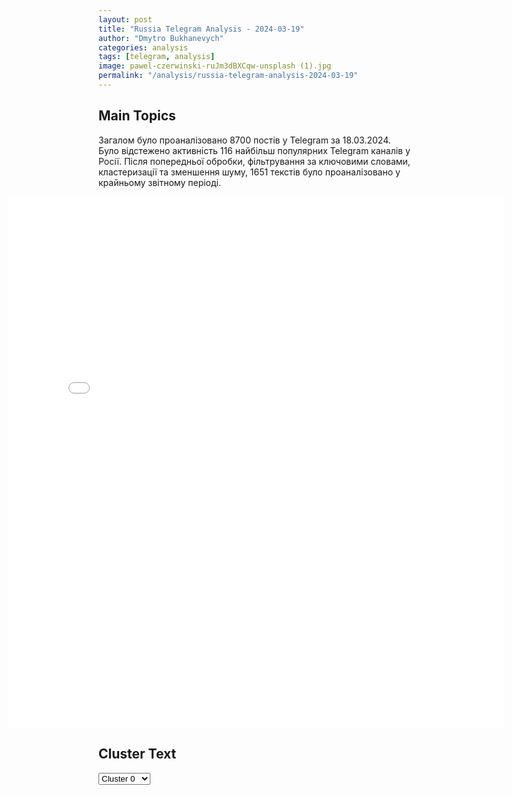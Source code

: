 ```yaml
---
layout: post
title: "Russia Telegram Analysis - 2024-03-19"
author: "Dmytro Bukhanevych"
categories: analysis
tags: [telegram, analysis]
image: pawel-czerwinski-ruJm3dBXCqw-unsplash (1).jpg
permalink: "/analysis/russia-telegram-analysis-2024-03-19"
---
```


<style>
    /* Adjusting iframe-container styles */
    .wide-iframe-container {
        width: calc(100% + 30vw);  /* Extending the width */
        margin-left: -15vw;       /* Negative margin to push to the left */
        overflow: hidden;         /* In case the iframe content spills over */
    }

    .wide-iframe-container iframe {
        width: 100%;  /* Making the iframe take the full width of its container */
        border: none; /* Removing any borders from the iframe */
    }

    /* Toggle mechanism */
    .hidden {
        display: none;
    }
    
    .show-content-target:checked + .show-content {
        display: block;
    }
</style>

<h2>Main Topics</h2>
<p>Загалом було проаналізовано 8700 постів у Telegram за 18.03.2024. Було відстежено активність 116 найбільш популярних Telegram каналів у Росії. Після попередньої обробки, фільтрування за ключовими словами, кластеризації та зменшення шуму, 1651 текстів було проаналізовано у крайньому звітному періоді.</p>
<!-- Embedding Main Plotly Visualization -->
<div class="wide-iframe-container">
    <iframe src="{{site.baseurl}}/visualizations/2024-03-19/fig_topics_time.html" height="850"></iframe>
</div>


<h2>Cluster Text</h2>

<!-- Dropdown to select a cluster -->
<select id="clusterSelector" onchange="displayClusterText()">
<option value="0">Cluster 0</option><option value="1">Cluster 1</option><option value="2">Cluster 2</option><option value="3">Cluster 3</option><option value="4">Cluster 4</option><option value="5">Cluster 5</option><option value="6">Cluster 6</option><option value="7">Cluster 7</option><option value="8">Cluster 8</option><option value="9">Cluster 9</option><option value="10">Cluster 10</option>
</select>

<!-- Display area for the selected cluster's text -->
<div id="clusterTextDisplay" class="hidden"></div>

<script type="text/javascript">
    var clusterDetails = {"0": "<b>Total Posts:</b> 484<br><b>Date:</b> 2024-03-18 12:30:21+00:00<br><b>Author:</b> warhistoryalconafter<br><b>Link:</b> https://t.me/s/warhistoryalconafter/152794<br><b>Subscribers:</b> 480933<br><b>Text:</b> \u0422\u0435\u043a\u0441\u0442: \ud83c\uddf7\ud83c\uddfa \u0411\u0440\u0438\u0444\u0438\u043d\u0433 \u041c\u0438\u043d\u043e\u0431\u043e\u0440\u043e\u043d\u044b \u0420\u043e\u0441\u0441\u0438\u0438:\u25aa\ufe0f\u041d\u0430 \u041a\u0443\u043f\u044f\u043d\u0441\u043a\u043e\u043c \u043d\u0430\u043f\u0440\u0430\u0432\u043b\u0435\u043d\u0438\u0438 \u043f\u043e\u0434\u0440\u0430\u0437\u0434\u0435\u043b\u0435\u043d\u0438\u044f \u00ab\u0417\u0430\u043f\u0430\u0434\u043d\u043e\u0439\u00bb \u0433\u0440\u0443\u043f\u043f\u0438\u0440\u043e\u0432\u043a\u0438 \u0432\u043e\u0439\u0441\u043a \u0432\u043e \u0432\u0437\u0430\u0438\u043c\u043e\u0434\u0435\u0439\u0441\u0442\u0432\u0438\u0438 \u0441 \u0430\u0432\u0438\u0430\u0446\u0438\u0435\u0439 \u0438 \u0430\u0440\u0442\u0438\u043b\u043b\u0435\u0440\u0438\u0435\u0439 \u043d\u0430\u043d\u0435\u0441\u043b\u0438 \u043e\u0433\u043d\u0435\u0432\u043e\u0435 \u043f\u043e\u0440\u0430\u0436\u0435\u043d\u0438\u0435 \u0444\u043e\u0440\u043c\u0438\u0440\u043e\u0432\u0430\u043d\u0438\u044f\u043c \u043f\u0440\u043e\u0442\u0438\u0432\u043d\u0438\u043a\u0430 \u0432 \u0440\u0430\u0439\u043e\u043d\u0435 \u043d\u0430\u0441\u0435\u043b\u0435\u043d\u043d\u043e\u0433\u043e \u043f\u0443\u043d\u043a\u0442\u0430 \u0421\u0438\u043d\u044c\u043a\u043e\u0432\u043a\u0430 \u0425\u0430\u0440\u044c\u043a\u043e\u0432\u0441\u043a\u043e\u0439 \u043e\u0431\u043b\u0430\u0441\u0442\u0438.\u25aa\ufe0f\u041d\u0430 \u0411\u0435\u043b\u0433\u043e\u0440\u043e\u0434\u0441\u043a\u043e\u043c \u043d\u0430\u043f\u0440\u0430\u0432\u043b\u0435\u043d\u0438\u0438 \u0440\u043e\u0441\u0441\u0438\u0439\u0441\u043a\u0438\u0435 \u043f\u043e\u0434\u0440\u0430\u0437\u0434\u0435\u043b\u0435\u043d\u0438\u044f \u043d\u0430\u043d\u0435\u0441\u043b\u0438 \u043e\u0433\u043d\u0435\u0432\u043e\u0433\u043e \u043f\u043e\u0440\u0430\u0436\u0435\u043d\u0438\u0435 \u0441\u043a\u043e\u043f\u043b\u0435\u043d\u0438\u044f\u043c \u0436\u0438\u0432\u043e\u0439 \u0441\u0438\u043b\u044b \u0438 \u0442\u0435\u0445\u043d\u0438\u043a\u0438 105-\u0439, 120-\u0439 \u0431\u0440\u0438\u0433\u0430\u0434 \u0442\u0435\u0440\u043e\u0431\u043e\u0440\u043e\u043d\u044b \u0438 \u0431\u043e\u0435\u0432\u0438\u043a\u0430\u043c \u0443\u043a\u0440\u0430\u0438\u043d\u0441\u043a\u043e\u0433\u043e \u0442\u0435\u0440\u0440\u043e\u0440\u0438\u0441\u0442\u0438\u0447\u0435\u0441\u043a\u043e\u0433\u043e \u0444\u043e\u0440\u043c\u0438\u0440\u043e\u0432\u0430\u043d\u0438\u044f \u00ab\u0420\u0414\u041a\u00bb \u0432 \u0440\u0430\u0439\u043e\u043d\u0430\u0445 \u043d\u0430\u0441\u0435\u043b\u0435\u043d\u043d\u044b\u0445 \u043f\u0443\u043d\u043a\u0442\u043e\u0432 \u041f\u043e\u043f\u043e\u0432\u043a\u0430, \u041b\u0443\u043a\u0430\u0448\u043e\u0432\u043a\u0430, \u0412\u0435\u043b\u0438\u043a\u0430\u044f \u041f\u0438\u0441\u0430\u0440\u0435\u0432\u043a\u0430 \u0421\u0443\u043c\u0441\u043a\u043e\u0439 \u043e\u0431\u043b\u0430\u0441\u0442\u0438 \u0438 \u0421\u0442\u0430\u0440\u0438\u0446\u0430 \u0425\u0430\u0440\u044c\u043a\u043e\u0432\u0441\u043a\u043e\u0439 \u043e\u0431\u043b\u0430\u0441\u0442\u0438. \u041a\u0440\u043e\u043c\u0435 \u0442\u043e\u0433\u043e, \u0432 \u0440\u0430\u0439\u043e\u043d\u0435 \u043d\u0430\u0441\u0435\u043b\u0435\u043d\u043d\u043e\u0433\u043e \u043f\u0443\u043d\u043a\u0442\u0430 \u041a\u043e\u0437\u0438\u043d\u043a\u0430 \u0411\u0435\u043b\u0433\u043e\u0440\u043e\u0434\u0441\u043a\u043e\u0439 \u043e\u0431\u043b\u0430\u0441\u0442\u0438 \u043f\u0440\u0435\u0441\u0435\u0447\u0435\u043d\u044b \u043f\u043e\u043f\u044b\u0442\u043a\u0438 \u043f\u0440\u043e\u043d\u0438\u043a\u043d\u043e\u0432\u0435\u043d\u0438\u044f \u0441\u043e \u0441\u0442\u043e\u0440\u043e\u043d\u044b \u0423\u043a\u0440\u0430\u0438\u043d\u044b \u0447\u0435\u0440\u0435\u0437 \u0433\u043e\u0441\u0443\u0434\u0430\u0440\u0441\u0442\u0432\u0435\u043d\u043d\u0443\u044e \u0433\u0440\u0430\u043d\u0438\u0446\u0443 \u0420\u043e\u0441\u0441\u0438\u0439\u0441\u043a\u043e\u0439 \u0424\u0435\u0434\u0435\u0440\u0430\u0446\u0438\u0438 \u0443\u043a\u0440\u0430\u0438\u043d\u0441\u043a\u0438\u0445 \u0434\u0438\u0432\u0435\u0440\u0441\u0438\u043e\u043d\u043d\u043e-\u0440\u0430\u0437\u0432\u0435\u0434\u044b\u0432\u0430\u0442\u0435\u043b\u044c\u043d\u044b\u0445 \u0433\u0440\u0443\u043f\u043f. \u25aa\ufe0f\u041d\u0430 \u0414\u043e\u043d\u0435\u0446\u043a\u043e\u043c \u043d\u0430\u043f\u0440\u0430\u0432\u043b\u0435\u043d\u0438\u0438 \u043f\u043e\u0434\u0440\u0430\u0437\u0434\u0435\u043b\u0435\u043d\u0438\u044f \u00ab\u042e\u0436\u043d\u043e\u0439\u00bb \u0433\u0440\u0443\u043f\u043f\u0438\u0440\u043e\u0432\u043a\u0438 \u0432\u043e\u0439\u0441\u043a \u0437\u0430\u043d\u044f\u043b\u0438 \u0431\u043e\u043b\u0435\u0435 \u0432\u044b\u0433\u043e\u0434\u043d\u044b\u0435 \u0440\u0443\u0431\u0435\u0436\u0438 \u0438 \u043d\u0430\u043d\u0435\u0441\u043b\u0438 \u043f\u043e\u0440\u0430\u0436\u0435\u043d\u0438\u0435 \u0444\u043e\u0440\u043c\u0438\u0440\u043e\u0432\u0430\u043d\u0438\u044f\u043c 80-\u0439, 93-\u0439 \u043c\u0435\u0445\u0430\u043d\u0438\u0437\u0438\u0440\u043e\u0432\u0430\u043d\u043d\u044b\u0445, 81-\u0439 \u0430\u044d\u0440\u043e\u043c\u043e\u0431\u0438\u043b\u044c\u043d\u043e\u0439, 79-\u0439 \u0434\u0435\u0441\u0430\u043d\u0442\u043d\u043e-\u0448\u0442\u0443\u0440\u043c\u043e\u0432\u043e\u0439 \u0431\u0440\u0438\u0433\u0430\u0434 \u0412\u0421\u0423 \u0438 241-\u0439 \u0431\u0440\u0438\u0433\u0430\u0434\u044b \u0442\u0435\u0440\u043e\u0431\u043e\u0440\u043e\u043d\u044b \u0432 \u0440\u0430\u0439\u043e\u043d\u0430\u0445 \u043d\u0430\u0441\u0435\u043b\u0435\u043d\u043d\u044b\u0445 \u043f\u0443\u043d\u043a\u0442\u043e\u0432 \u041c\u0430\u043a\u0441\u0438\u043c\u0438\u043b\u044c\u044f\u043d\u043e\u0432\u043a\u0430, \u041a\u043b\u0435\u0449\u0435\u0435\u0432\u043a\u0430 \u0438 \u041a\u0440\u0430\u0441\u043d\u043e\u0435 \u0414\u043e\u043d\u0435\u0446\u043a\u043e\u0439 \u041d\u0430\u0440\u043e\u0434\u043d\u043e\u0439 \u0420\u0435\u0441\u043f\u0443\u0431\u043b\u0438\u043a\u0438. \u0422\u0430\u043a\u0436\u0435 \u043e\u0442\u0440\u0430\u0436\u0435\u043d\u0430 \u0430\u0442\u0430\u043a\u0430 \u0448\u0442\u0443\u0440\u043c\u043e\u0432\u043e\u0439 \u0433\u0440\u0443\u043f\u043f\u044b 46-\u0439 \u0430\u044d\u0440\u043e\u043c\u043e\u0431\u0438\u043b\u044c\u043d\u043e\u0439 \u0431\u0440\u0438\u0433\u0430\u0434\u044b \u0412\u0421\u0423 \u0432 \u0440\u0430\u0439\u043e\u043d\u0435 \u043d\u0430\u0441\u0435\u043b\u0435\u043d\u043d\u043e\u0433\u043e \u043f\u0443\u043d\u043a\u0442\u0430 \u041a\u0440\u0430\u0441\u043d\u043e\u0433\u043e\u0440\u043e\u0432\u043a\u0430 \u0414\u043e\u043d\u0435\u0446\u043a\u043e\u0439 \u041d\u0430\u0440\u043e\u0434\u043d\u043e\u0439 \u0420\u0435\u0441\u043f\u0443\u0431\u043b\u0438\u043a\u0438.\u25aa\ufe0f\u041d\u0430 \u0410\u0432\u0434\u0435\u0435\u0432\u0441\u043a\u043e\u043c \u043d\u0430\u043f\u0440\u0430\u0432\u043b\u0435\u043d\u0438\u0438 \u043f\u043e\u0434\u0440\u0430\u0437\u0434\u0435\u043b\u0435\u043d\u0438\u044f \u0433\u0440\u0443\u043f\u043f\u0438\u0440\u043e\u0432\u043a\u0438 \u0432\u043e\u0439\u0441\u043a \u00ab\u0426\u0435\u043d\u0442\u0440\u00bb \u0443\u043b\u0443\u0447\u0448\u0438\u043b\u0438 \u043f\u043e\u043b\u043e\u0436\u0435\u043d\u0438\u0435 \u043f\u043e \u043f\u0435\u0440\u0435\u0434\u043d\u0435\u043c\u0443 \u043a\u0440\u0430\u044e \u0438 \u043d\u0430\u043d\u0435\u0441\u043b\u0438 \u043f\u043e\u0440\u0430\u0436\u0435\u043d\u0438\u0435 \u0441\u043a\u043e\u043f\u043b\u0435\u043d\u0438\u044f\u043c \u0436\u0438\u0432\u043e\u0439 \u0441\u0438\u043b\u044b \u0438 \u0442\u0435\u0445\u043d\u0438\u043a\u0438 59-\u0439 \u043c\u043e\u0442\u043e\u043f\u0435\u0445\u043e\u0442\u043d\u043e\u0439, 31-\u0439, 47-\u0439, 53-\u0439 \u043c\u0435\u0445\u0430\u043d\u0438\u0437\u0438\u0440\u043e\u0432\u0430\u043d\u043d\u044b\u0445 \u0431\u0440\u0438\u0433\u0430\u0434 \u0412\u0421\u0423 \u0432 \u0440\u0430\u0439\u043e\u043d\u0430\u0445 \u043d\u0430\u0441\u0435\u043b\u0435\u043d\u043d\u044b\u0445 \u043f\u0443\u043d\u043a\u0442\u043e\u0432 \u041d\u0435\u0442\u0430\u0439\u043b\u043e\u0432\u043e, \u0423\u043c\u0430\u043d\u0441\u043a\u043e\u0435, \u041e\u0447\u0435\u0440\u0435\u0442\u0438\u043d\u043e \u0438 \u041d\u043e\u0432\u043e\u0431\u0430\u0445\u043c\u0443\u0442\u043e\u0432\u043a\u0430 \u0414\u043e\u043d\u0435\u0446\u043a\u043e\u0439 \u041d\u0430\u0440\u043e\u0434\u043d\u043e\u0439 \u0420\u0435\u0441\u043f\u0443\u0431\u043b\u0438\u043a\u0438. \u041a\u0440\u043e\u043c\u0435 \u0442\u043e\u0433\u043e, \u043e\u0442\u0440\u0430\u0437\u0438\u043b\u0438 \u0441\u0435\u043c\u044c \u0430\u0442\u0430\u043a \u0438 \u043a\u043e\u043d\u0442\u0440\u0430\u0442\u0430\u043a \u0448\u0442\u0443\u0440\u043c\u043e\u0432\u044b\u0445 \u0433\u0440\u0443\u043f\u043f 24-\u0439, 47-\u0439 \u043c\u0435\u0445\u0430\u043d\u0438\u0437\u0438\u0440\u043e\u0432\u0430\u043d\u043d\u044b\u0445, 78-\u0439 \u0434\u0435\u0441\u0430\u043d\u0442\u043d\u043e-\u0448\u0442\u0443\u0440\u043c\u043e\u0432\u043e\u0439 \u0431\u0440\u0438\u0433\u0430\u0434 \u0412\u0421\u0423 \u0432 \u0440\u0430\u0439\u043e\u043d\u0430\u0445 \u043d\u0430\u0441\u0435\u043b\u0435\u043d\u043d\u044b\u0445 \u043f\u0443\u043d\u043a\u0442\u043e\u0432 \u041a\u0438\u0440\u043e\u0432\u043e, \u041e\u0440\u043b\u043e\u0432\u043a\u0430, \u0411\u0435\u0440\u0434\u044b\u0447\u0438, \u0421\u0435\u043c\u0435\u043d\u043e\u0432\u043a\u0430 \u0438 \u0422\u043e\u043d\u0435\u043d\u044c\u043a\u043e\u0435 \u0414\u043e\u043d\u0435\u0446\u043a\u043e\u0439 \u041d\u0430\u0440\u043e\u0434\u043d\u043e\u0439 \u0420\u0435\u0441\u043f\u0443\u0431\u043b\u0438\u043a\u0438.\u25aa\ufe0f\u041d\u0430 \u042e\u0436\u043d\u043e-\u0414\u043e\u043d\u0435\u0446\u043a\u043e\u043c \u043d\u0430\u043f\u0440\u0430\u0432\u043b\u0435\u043d\u0438\u0438 \u043f\u043e\u0434\u0440\u0430\u0437\u0434\u0435\u043b\u0435\u043d\u0438\u044f \u0433\u0440\u0443\u043f\u043f\u0438\u0440\u043e\u0432\u043a\u0438 \u0432\u043e\u0439\u0441\u043a \u00ab\u0412\u043e\u0441\u0442\u043e\u043a\u00bb \u0437\u0430\u043d\u044f\u043b\u0438 \u0431\u043e\u043b\u0435\u0435 \u0432\u044b\u0433\u043e\u0434\u043d\u044b\u0435 \u0440\u0443\u0431\u0435\u0436\u0438, \u043d\u0430\u043d\u0435\u0441\u043b\u0438 \u043f\u043e\u0440\u0430\u0436\u0435\u043d\u0438\u0435 \u0444\u043e\u0440\u043c\u0438\u0440\u043e\u0432\u0430\u043d\u0438\u044f\u043c 128-\u0439 \u0431\u0440\u0438\u0433\u0430\u0434\u044b \u0442\u0435\u0440\u043e\u0431\u043e\u0440\u043e\u043d\u044b \u0432 \u0440\u0430\u0439\u043e\u043d\u0435 \u043d\u0430\u0441\u0435\u043b\u0435\u043d\u043d\u043e\u0433\u043e \u043f\u0443\u043d\u043a\u0442\u0430 \u0428\u0430\u0445\u0442\u0435\u0440\u0441\u043a\u043e\u0435 \u0438 \u043e\u0442\u0440\u0430\u0437\u0438\u043b\u0438 \u0430\u0442\u0430\u043a\u0443 \u0448\u0442\u0443\u0440\u043c\u043e\u0432\u043e\u0439 \u0433\u0440\u0443\u043f\u043f\u044b 58-\u0439 \u043c\u043e\u0442\u043e\u043f\u0435\u0445\u043e\u0442\u043d\u043e\u0439 \u0431\u0440\u0438\u0433\u0430\u0434\u044b \u0412\u0421\u0423 \u0432 \u0440\u0430\u0439\u043e\u043d\u0435 \u043d\u0430\u0441\u0435\u043b\u0435\u043d\u043d\u043e\u0433\u043e \u043f\u0443\u043d\u043a\u0442\u0430 \u0423\u0440\u043e\u0436\u0430\u0439\u043d\u043e\u0435 \u0414\u043e\u043d\u0435\u0446\u043a\u043e\u0439 \u041d\u0430\u0440\u043e\u0434\u043d\u043e\u0439 \u0420\u0435\u0441\u043f\u0443\u0431\u043b\u0438\u043a\u0438.\u25aa\ufe0f\u041d\u0430 \u0425\u0435\u0440\u0441\u043e\u043d\u0441\u043a\u043e\u043c \u043d\u0430\u043f\u0440\u0430\u0432\u043b\u0435\u043d\u0438\u0438 \u0432 \u0440\u0435\u0437\u0443\u043b\u044c\u0442\u0430\u0442\u0435 \u0434\u0435\u0439\u0441\u0442\u0432\u0438\u0439 \u043f\u043e\u0434\u0440\u0430\u0437\u0434\u0435\u043b\u0435\u043d\u0438\u0439 \u0433\u0440\u0443\u043f\u043f\u0438\u0440\u043e\u0432\u043a\u0438 \u0432\u043e\u0439\u0441\u043a \u00ab\u0414\u043d\u0435\u043f\u0440\u00bb \u043d\u0430\u043d\u0435\u0441\u0435\u043d\u043e \u043e\u0433\u043d\u0435\u0432\u043e\u0435 \u043f\u043e\u0440\u0430\u0436\u0435\u043d\u0438\u0435 \u0441\u043a\u043e\u043f\u043b\u0435\u043d\u0438\u044f\u043c \u0436\u0438\u0432\u043e\u0439 \u0441\u0438\u043b\u044b \u0438 \u0442\u0435\u0445\u043d\u0438\u043a\u0438 128-\u0439 \u0433\u043e\u0440\u043d\u043e-\u0448\u0442\u0443\u0440\u043c\u043e\u0432\u043e\u0439, 28-\u0439 \u043c\u0435\u0445\u0430\u043d\u0438\u0437\u0438\u0440\u043e\u0432\u0430\u043d\u043d\u043e\u0439 \u0431\u0440\u0438\u0433\u0430\u0434 \u0412\u0421\u0423 \u0432 \u0440\u0430\u0439\u043e\u043d\u0430\u0445 \u043d\u0430\u0441\u0435\u043b\u0435\u043d\u043d\u044b\u0445 \u043f\u0443\u043d\u043a\u0442\u043e\u0432 \u0421\u0442\u0435\u043f\u043d\u043e\u0433\u043e\u0440\u0441\u043a \u0438 \u0429\u0435\u0440\u0431\u0430\u043a\u0438 \u0417\u0430\u043f\u043e\u0440\u043e\u0436\u0441\u043a\u043e\u0439 \u043e\u0431\u043b\u0430\u0441\u0442\u0438.\u25aa\ufe0f\u041e\u043f\u0435\u0440\u0430\u0442\u0438\u0432\u043d\u043e-\u0442\u0430\u043a\u0442\u0438\u0447\u0435\u0441\u043a\u043e\u0439 \u0430\u0432\u0438\u0430\u0446\u0438\u0435\u0439, \u0440\u0430\u043a\u0435\u0442\u043d\u044b\u043c\u0438 \u0432\u043e\u0439\u0441\u043a\u0430\u043c\u0438 \u0438 \u0430\u0440\u0442\u0438\u043b\u043b\u0435\u0440\u0438\u0435\u0439 \u0433\u0440\u0443\u043f\u043f\u0438\u0440\u043e\u0432\u043e\u043a \u0432\u043e\u0439\u0441\u043a \u0412\u043e\u043e\u0440\u0443\u0436\u0435\u043d\u043d\u044b\u0445 \u0421\u0438\u043b \u0420\u043e\u0441\u0441\u0438\u0439\u0441\u043a\u043e\u0439 \u0424\u0435\u0434\u0435\u0440\u0430\u0446\u0438\u0438 \u043d\u0430\u043d\u0435\u0441\u0435\u043d \u0443\u0434\u0430\u0440 \u043f\u043e \u043c\u0435\u0441\u0442\u0443 \u043f\u0440\u043e\u0432\u0435\u0434\u0435\u043d\u0438\u044f \u0441\u043e\u0432\u0435\u0449\u0430\u043d\u0438\u044f \u043f\u0440\u0435\u0434\u0441\u0442\u0430\u0432\u0438\u0442\u0435\u043b\u0435\u0439 \u043a\u043e\u043c\u0430\u043d\u0434\u043d\u043e\u0433\u043e \u0441\u043e\u0441\u0442\u0430\u0432\u0430 \u0421\u0411\u0423 \u0438 \u0412\u0421\u0423, \u0430 \u0442\u0430\u043a\u0436\u0435 \u043f\u043e\u0440\u0430\u0436\u0435\u043d\u0430 \u0436\u0438\u0432\u0430\u044f \u0441\u0438\u043b\u0430 \u0438 \u0432\u043e\u0435\u043d\u043d\u0430\u044f \u0442\u0435\u0445\u043d\u0438\u043a\u0430 \u043f\u0440\u043e\u0442\u0438\u0432\u043d\u0438\u043a\u0430 \u0432 137-\u043c\u0438 \u0440\u0430\u0439\u043e\u043d\u0430\u0445.\u041f\u043e\u0434\u043f\u0438\u0441\u0430\u0442\u044c\u0441\u044f \u043d\u0430 \u043a\u0430\u043d\u0430\u043b", "1": "<b>Total Posts:</b> 124<br><b>Date:</b> 2024-03-18 16:27:01+00:00<br><b>Author:</b> breakingmash<br><b>Link:</b> https://t.me/s/breakingmash/52518<br><b>Subscribers:</b> 2272137<br><b>Text:</b> \u0422\u0435\u043a\u0441\u0442: \"\u0414\u0430 \u0437\u0434\u0440\u0430\u0432\u0441\u0442\u0432\u0443\u0435\u0442 \u0420\u043e\u0441\u0441\u0438\u044f!\"\u0412\u043b\u0430\u0434\u0438\u043c\u0438\u0440 \u041f\u0443\u0442\u0438\u043d \u0432\u044b\u0448\u0435\u043b \u043d\u0430 \u0441\u0446\u0435\u043d\u0443 \u043c\u0438\u0442\u0438\u043d\u0433-\u043a\u043e\u043d\u0446\u0435\u0440\u0442\u0430 \"\u0420\u043e\u0441\u0441\u0438\u044f. \u041a\u0440\u044b\u043c. \u0421\u0435\u0432\u0430\u0441\u0442\u043e\u043f\u043e\u043b\u044c\" \u043d\u0430 \u041a\u0440\u0430\u0441\u043d\u043e\u0439 \u043f\u043b\u043e\u0449\u0430\u0434\u0438, \u043f\u043e\u0441\u0432\u044f\u0449\u0451\u043d\u043d\u043e\u0433\u043e 10-\u043b\u0435\u0442\u0438\u044e \u0432\u043e\u0441\u0441\u043e\u0435\u0434\u0438\u043d\u0435\u043d\u0438\u044f \u041a\u0440\u044b\u043c\u0430 \u0438 \u0421\u0435\u0432\u0430\u0441\u0442\u043e\u043f\u043e\u043b\u044f \u0441 \u0420\u043e\u0441\u0441\u0438\u0435\u0439. \u041e \u0447\u0451\u043c \u0433\u043e\u0432\u043e\u0440\u0438\u043b \u043d\u043e\u0432\u044b\u0439 \u043f\u0440\u0435\u0437\u0438\u0434\u0435\u043d\u0442:\u2014 \u041a\u0440\u044b\u043c \u2014 \u044d\u0442\u043e \u043d\u0435 \u0442\u043e\u043b\u044c\u043a\u043e \u0441\u0442\u0440\u0430\u0442\u0435\u0433\u0438\u0447\u0435\u0441\u043a\u0438 \u0432\u0430\u0436\u043d\u0430\u044f \u0442\u0435\u0440\u0440\u0438\u0442\u043e\u0440\u0438\u044f \u0438 \u0433\u043e\u0440\u0434\u043e\u0441\u0442\u044c \u0420\u043e\u0441\u0441\u0438\u0438. \u042d\u0442\u043e \u043f\u0440\u0435\u0436\u0434\u0435 \u0432\u0441\u0435\u0433\u043e \u043b\u044e\u0434\u0438, \u043a\u043e\u0442\u043e\u0440\u044b\u0435 \u043d\u0438\u043a\u043e\u0433\u0434\u0430 \u043d\u0435 \u0440\u0430\u0437\u0434\u0435\u043b\u044f\u043b\u0438 \u0441\u0435\u0431\u044f \u0441 \u0420\u043e\u0441\u0441\u0438\u0435\u0439.\u2014 \u0412\u043e\u0441\u0441\u0442\u0430\u043d\u043e\u0432\u043b\u0435\u043d\u0430 \u0436\u0435\u043b\u0435\u0437\u043d\u0430\u044f \u0434\u043e\u0440\u043e\u0433\u0430 \u043e\u0442 \u0420\u043e\u0441\u0442\u043e\u0432\u0430-\u043d\u0430-\u0414\u043e\u043d\u0443 \u0434\u043e \u0414\u043e\u043d\u0435\u0446\u043a\u0430, \u041c\u0430\u0440\u0438\u0443\u043f\u043e\u043b\u044f \u0438 \u0411\u0435\u0440\u0434\u044f\u043d\u0441\u043a\u0430.\u2014 \u0421\u043a\u043e\u0440\u043e \u0436/\u0434 \u0441\u043e\u0441\u0442\u0430\u0432\u044b \u043f\u043e\u0439\u0434\u0443\u0442 \u043f\u0440\u044f\u043c\u043e \u0432 \u0421\u0435\u0432\u0430\u0441\u0442\u043e\u043f\u043e\u043b\u044c \u0447\u0435\u0440\u0435\u0437 \u0414\u043e\u043d\u0431\u0430\u0441\u0441 \u0438 \u041d\u043e\u0432\u043e\u0440\u043e\u0441\u0441\u0438\u044e.\u2014 \u041f\u0443\u0442\u044c \u043d\u043e\u0432\u044b\u0445 \u0440\u0435\u0433\u0438\u043e\u043d\u043e\u0432 \u043d\u0430 \u0420\u043e\u0434\u0438\u043d\u0443 \u043e\u043a\u0430\u0437\u0430\u043b\u0441\u044f \u0431\u043e\u043b\u0435\u0435 \u0442\u044f\u0436\u0451\u043b\u044b\u043c \u0438 \u0442\u0440\u0430\u0433\u0438\u0447\u043d\u044b\u043c, \u043d\u043e \u043c\u044b \u0441\u0434\u0435\u043b\u0430\u043b\u0438 \u044d\u0442\u043e.\u041f\u043e\u0441\u043b\u0435 \u044d\u0442\u043e\u0433\u043e \u041f\u0443\u0442\u0438\u043d \u043f\u0435\u0440\u0435\u0434\u0430\u043b \u0441\u043b\u043e\u0432\u043e \u0434\u0440\u0443\u0433\u0438\u043c \u043a\u0430\u043d\u0434\u0438\u0434\u0430\u0442\u0430\u043c \u043d\u0430 \u043f\u043e\u0441\u0442 \u0433\u043b\u0430\u0432\u044b \u0433\u043e\u0441\u0443\u0434\u0430\u0440\u0441\u0442\u0432\u0430. \u041e\u043d\u0438 \u043f\u0440\u0438\u0441\u043e\u0435\u0434\u0438\u043d\u0438\u043b\u0438\u0441\u044c \u043a \u043f\u043e\u0437\u0434\u0440\u0430\u0432\u043b\u0435\u043d\u0438\u044f\u043c \u0432\u0441\u0435\u0445 \u0433\u0440\u0430\u0436\u0434\u0430\u043d \u0441 10-\u043b\u0435\u0442\u0438\u0435\u043c \u0432\u043e\u0437\u0432\u0440\u0430\u0449\u0435\u043d\u0438\u044f \u041a\u0440\u044b\u043c\u0430.\u2757\ufe0f \u041f\u043e\u0434\u043f\u0438\u0441\u044b\u0432\u0430\u0439\u0441\u044f \u043d\u0430 Mash", "2": "<b>Total Posts:</b> 116<br><b>Date:</b> 2024-03-18 04:30:07+00:00<br><b>Author:</b> prigozhin_2023_tg<br><b>Link:</b> https://t.me/s/prigozhin_2023_tg/9034<br><b>Subscribers:</b> 263380<br><b>Text:</b> \u0422\u0435\u043a\u0441\u0442: \u0417\u0435\u043b\u0435\u043d\u0441\u043a\u0438\u0439: \u042d\u0442\u0438\u043c\u0438 \u0434\u043d\u044f\u043c\u0438 \u041f\u0443\u0442\u0438\u043d \u0438\u043c\u0438\u0442\u0438\u0440\u0443\u0435\u0442 \u0432\u044b\u0431\u043e\u0440\u044b. \u0414\u0435\u044f\u0442\u0435\u043b\u044c \u0434\u043e\u043b\u0436\u0435\u043d \u0437\u0430\u043a\u043e\u043d\u0447\u0438\u0442\u044c \u043d\u0430 \u0441\u043a\u0430\u043c\u044c\u0435 \u043f\u043e\u0434\u0441\u0443\u0434\u0438\u043c\u044b\u0445 \u0432 \u0413\u0430\u0430\u0433\u0435.\ud83e\udd21 \u2013 \u0422\u044b \u0445\u043e\u0445\u043e\u043b \u043d\u0435 \u0440\u0430\u0437\u0438\u0432\u0430\u0439 \u0440\u043e\u0442\u043e\u043a, \u0442\u044b \u0437\u0430\u043a\u043e\u043d\u0447\u0438\u0448\u044c \u0432 \u0437\u0435\u043c\u043b\u0435\u041f\u0440\u0438\u0433\u043e\u0436\u0438\u043d 2023 \u2705 \u2013\u041f\u043e\u0434\u043f\u0438\u0441\u0430\u0442\u044c\u0441\u044f", "3": "<b>Total Posts:</b> 419<br><b>Date:</b> 2024-03-18 04:11:11+00:00<br><b>Author:</b> rt_russian<br><b>Link:</b> https://t.me/s/rt_russian/193096<br><b>Subscribers:</b> 869218<br><b>Text:</b> \u0422\u0435\u043a\u0441\u0442: \u2757\ufe0f\u0413\u043e\u043b\u043e\u0441\u043e\u0432\u0430\u043d\u0438\u0435 \u043d\u0430 \u0432\u044b\u0431\u043e\u0440\u0430\u0445 \u043f\u0440\u0435\u0437\u0438\u0434\u0435\u043d\u0442\u0430 \u0420\u0424. \u0413\u043b\u0430\u0432\u043d\u043e\u0435 \u043a \u044d\u0442\u043e\u0439 \u043c\u0438\u043d\u0443\u0442\u0435:\u2014 \u041f\u0443\u0442\u0438\u043d \u043d\u0430\u0431\u0438\u0440\u0430\u0435\u0442 87,32% \u0433\u043e\u043b\u043e\u0441\u043e\u0432 \u043f\u043e\u0441\u043b\u0435 \u043e\u0431\u0440\u0430\u0431\u043e\u0442\u043a\u0438 99,44% \u043f\u0440\u043e\u0442\u043e\u043a\u043e\u043b\u043e\u0432;\u2014 \u0432 \u0411\u0435\u043b\u0433\u043e\u0440\u043e\u0434\u0441\u043a\u043e\u0439 \u043e\u0431\u043b\u0430\u0441\u0442\u0438 \u043f\u043e\u0441\u043b\u0435 \u043e\u0431\u0440\u0430\u0431\u043e\u0442\u043a\u0438 \u0432\u0441\u0435\u0445 \u0431\u044e\u043b\u043b\u0435\u0442\u0435\u043d\u0435\u0439 \u041f\u0443\u0442\u0438\u043d \u043d\u0430\u0431\u0440\u0430\u043b 90,66% \u0433\u043e\u043b\u043e\u0441\u043e\u0432, \u0432 \u041a\u0427\u0420 \u2014 90,07%, \u0432 \u041e\u0440\u0435\u043d\u0431\u0443\u0440\u0433\u0441\u043a\u043e\u0439 \u043e\u0431\u043b\u0430\u0441\u0442\u0438 \u2014 87,05%, \u0432 \u0411\u0443\u0440\u044f\u0442\u0438\u0438 \u2014 87,96%;\u2014 \u0442\u0430\u043a\u0436\u0435 100% \u043f\u0440\u043e\u0442\u043e\u043a\u043e\u043b\u043e\u0432 \u043f\u043e\u0434\u0441\u0447\u0438\u0442\u0430\u043d\u043e \u0432 \u042e\u0433\u0440\u0435, \u0433\u0434\u0435 \u0443 \u041f\u0443\u0442\u0438\u043d\u0430 86,71% \u0433\u043e\u043b\u043e\u0441\u043e\u0432, \u0432 \u0422\u0432\u0435\u0440\u0441\u043a\u043e\u0439 \u043e\u0431\u043b\u0430\u0441\u0442\u0438 \u2014 84,38%, \u0432 \u041c\u0430\u0440\u0438\u0439 \u042d\u043b \u2014 84,24%, \u0421\u0435\u0432\u0430\u0441\u0442\u043e\u043f\u043e\u043b\u0435 \u2014 92,60% \u0438 \u0421\u0430\u0440\u0430\u0442\u043e\u0432\u0441\u043a\u043e\u0439 \u043e\u0431\u043b\u0430\u0441\u0442\u0438 \u2014 91,66%;\u2014 \u0432 \u0420\u044f\u0437\u0430\u043d\u0441\u043a\u043e\u0439 \u043e\u0431\u043b\u0430\u0441\u0442\u0438 \u043f\u043e \u0438\u0442\u043e\u0433\u0430\u043c \u043e\u0431\u0440\u0430\u0431\u043e\u0442\u043a\u0438 100% \u0431\u044e\u043b\u043b\u0435\u0442\u0435\u043d\u0435\u0439 \u0443 \u041f\u0443\u0442\u0438\u043d\u0430 87,93% \u0433\u043e\u043b\u043e\u0441\u043e\u0432, \u0432 \u041a\u043e\u0441\u0442\u0440\u043e\u043c\u0441\u043a\u043e\u0439 \u043e\u0431\u043b\u0430\u0441\u0442\u0438 \u2014 80,52%;\u2014 \u043f\u0440\u0435\u0437\u0438\u0434\u0435\u043d\u0442 \u0422\u0430\u0434\u0436\u0438\u043a\u0438\u0441\u0442\u0430\u043d\u0430 \u042d\u043c\u043e\u043c\u0430\u043b\u0438 \u0420\u0430\u0445\u043c\u043e\u043d \u043f\u043e\u0437\u0434\u0440\u0430\u0432\u0438\u043b \u041f\u0443\u0442\u0438\u043d\u0430 \u0441 \u043f\u043e\u0431\u0435\u0434\u043e\u0439, \u043e\u0442\u043c\u0435\u0442\u0438\u0432, \u0447\u0442\u043e \u0440\u0435\u0437\u0443\u043b\u044c\u0442\u0430\u0442\u044b \u0433\u043e\u043b\u043e\u0441\u043e\u0432\u0430\u043d\u0438\u044f \u043f\u043e\u0434\u0442\u0432\u0435\u0440\u0436\u0434\u0430\u044e\u0442 \u0435\u0433\u043e \u0432\u044b\u0441\u043e\u043a\u0438\u0439 \u043f\u043e\u043b\u0438\u0442\u0438\u0447\u0435\u0441\u043a\u0438\u0439 \u0430\u0432\u0442\u043e\u0440\u0438\u0442\u0435\u0442 \u0438 \u0448\u0438\u0440\u043e\u043a\u0443\u044e \u043f\u043e\u0434\u0434\u0435\u0440\u0436\u043a\u0443 \u043a\u0443\u0440\u0441\u0430 \u0440\u043e\u0441\u0441\u0438\u044f\u043d\u0430\u043c\u0438;\u2014 \u043f\u043e\u0441\u043e\u043b \u0432 \u0412\u0430\u0448\u0438\u043d\u0433\u0442\u043e\u043d\u0435 \u0410\u043d\u0430\u0442\u043e\u043b\u0438\u0439 \u0410\u043d\u0442\u043e\u043d\u043e\u0432 \u043f\u043e\u0436\u0430\u043b\u0443\u0435\u0442\u0441\u044f \u0432\u043b\u0430\u0441\u0442\u044f\u043c \u0421\u0428\u0410 \u043d\u0430 \u043d\u0435\u0434\u043e\u0441\u0442\u0430\u0442\u043e\u0447\u043d\u043e\u0435 \u043e\u0431\u0435\u0441\u043f\u0435\u0447\u0435\u043d\u0438\u0435 \u0431\u0435\u0437\u043e\u043f\u0430\u0441\u043d\u043e\u0441\u0442\u0438 \u0434\u0438\u043f\u043c\u0438\u0441\u0441\u0438\u0438 \u0432\u043e \u0432\u0440\u0435\u043c\u044f \u0432\u044b\u0431\u043e\u0440\u043e\u0432 \u043f\u0440\u0435\u0437\u0438\u0434\u0435\u043d\u0442\u0430 \u0420\u043e\u0441\u0441\u0438\u0438.\ud83d\udfe9 RT \u043d\u0430 \u0440\u0443\u0441\u0441\u043a\u043e\u043c. \u041f\u043e\u0434\u043f\u0438\u0448\u0438\u0441\u044c", "4": "<b>Total Posts:</b> 22<br><b>Date:</b> 2024-03-18 05:12:01+00:00<br><b>Author:</b> ru2ch<br><b>Link:</b> https://t.me/s/ru2ch/106571<br><b>Subscribers:</b> 477192<br><b>Text:</b> \u0422\u0435\u043a\u0441\u0442: \u2757\ufe0f\u041f\u0440\u0435\u0434\u0432\u0430\u0440\u0438\u0442\u0435\u043b\u044c\u043d\u044b\u0435 \u0438\u0442\u043e\u0433\u0438 \u0426\u0418\u041a \u043f\u043e\u0441\u043b\u0435 \u043e\u0431\u0440\u0430\u0431\u043e\u0442\u043a\u0438 99,59% \u043f\u0440\u043e\u0442\u043e\u043a\u043e\u043b\u043e\u0432:\u0412\u043b\u0430\u0434\u0438\u043c\u0438\u0440 \u041f\u0443\u0442\u0438\u043d \u2014 87,33%\u041d\u0438\u043a\u043e\u043b\u0430\u0439 \u0425\u0430\u0440\u0438\u0442\u043e\u043d\u043e\u0432 (\u041a\u041f\u0420\u0424) \u2014 4,3%\u0412\u043b\u0430\u0434\u0438\u0441\u043b\u0430\u0432 \u0414\u0430\u0432\u0430\u043d\u043a\u043e\u0432 (\u00ab\u041d\u043e\u0432\u044b\u0435 \u043b\u044e\u0434\u0438\u00bb) \u2014 3,81%\u041b\u0435\u043e\u043d\u0438\u0434 \u0421\u043b\u0443\u0446\u043a\u0438\u0439 (\u041b\u0414\u041f\u0420) \u2014 3,2%", "5": "<b>Total Posts:</b> 171<br><b>Date:</b> 2024-03-18 08:50:16+00:00<br><b>Author:</b> ru2ch<br><b>Link:</b> https://t.me/s/ru2ch/106591<br><b>Subscribers:</b> 477192<br><b>Text:</b> \u0422\u0435\u043a\u0441\u0442: \u2757\ufe0f\u041f\u0440\u0435\u0437\u0438\u0434\u0435\u043d\u0442 \u0420\u0430\u0438\u0441\u0438 \u043f\u043e\u0437\u0434\u0440\u0430\u0432\u0438\u043b \u041f\u0443\u0442\u0438\u043d\u0430 \u0441 \u043f\u043e\u0431\u0435\u0434\u043e\u0439 \u043d\u0430 \u0432\u044b\u0431\u043e\u0440\u0430\u0445  \u041f\u043e\u043c\u0438\u043c\u043e \u043f\u0440\u0435\u0437\u0438\u0434\u0435\u043d\u0442\u0430 \u0418\u0440\u0430\u043d\u0430, \u043f\u043e\u0437\u0434\u0440\u0430\u0432\u043b\u0435\u043d\u0438\u044f \u041f\u0443\u0442\u0438\u043d\u0443 \u043d\u0430\u043f\u0440\u0430\u0432\u0438\u043b \u041c\u0418\u0414 \u041a\u0438\u0442\u0430\u044f.", "6": "<b>Total Posts:</b> 19<br><b>Date:</b> 2024-03-18 18:52:50+00:00<br><b>Author:</b> russianonwars<br><b>Link:</b> https://t.me/s/russianonwars/29850<br><b>Subscribers:</b> 417856<br><b>Text:</b> \u0422\u0435\u043a\u0441\u0442: \u2757\ufe0f\u0420\u0435\u0430\u043b\u044c\u043d\u043e\u0441\u0442\u044c \u0437\u0430\u043a\u043b\u044e\u0447\u0430\u0435\u0442\u0441\u044f \u0432 \u0442\u043e\u043c, \u0447\u0442\u043e \u041f\u0443\u0442\u0438\u043d \u2014 \u043f\u0440\u0435\u0437\u0438\u0434\u0435\u043d\u0442 \u0420\u0424, \u0438 \u0421\u0428\u0410 \u0431\u0443\u0434\u0443\u0442 \u0440\u0430\u0431\u043e\u0442\u0430\u0442\u044c, \u0438\u0441\u0445\u043e\u0434\u044f \u0438\u0437 \u044d\u0442\u043e\u0433\u043e \u2014 \u0411\u0435\u043b\u044b\u0439 \u0434\u043e\u043c", "7": "<b>Total Posts:</b> 32<br><b>Date:</b> 2024-03-18 14:59:19+00:00<br><b>Author:</b> readovkanews<br><b>Link:</b> https://t.me/s/readovkanews/76133<br><b>Subscribers:</b> 2355936<br><b>Text:</b> \u0422\u0435\u043a\u0441\u0442: \u0412\u043b\u0430\u0434\u0438\u043c\u0438\u0440 \u041f\u0443\u0442\u0438\u043d \u043f\u0440\u043e\u0432\u043e\u0434\u0438\u0442 \u0432\u0441\u0442\u0440\u0435\u0447\u0443 \u0441 \u043a\u0430\u043d\u0434\u0438\u0434\u0430\u0442\u0430\u043c\u0438 \u043d\u0430 \u043f\u043e\u0441\u0442 \u043f\u0440\u0435\u0437\u0438\u0434\u0435\u043d\u0442\u0430 \u0420\u0424\u0418\u0437\u0431\u0440\u0430\u043d\u043d\u044b\u0439 \u043d\u043e\u0432\u044b\u043c \u0433\u043b\u0430\u0432\u043e\u0439 \u0433\u043e\u0441\u0443\u0434\u0430\u0440\u0441\u0442\u0432\u0430 \u0412\u043b\u0430\u0434\u0438\u043c\u0438\u0440 \u041f\u0443\u0442\u0438\u043d \u0432\u0441\u0442\u0440\u0435\u0442\u0438\u043b\u0441\u044f \u0441 \u0434\u0440\u0443\u0433\u0438\u043c\u0438 \u043a\u0430\u043d\u0434\u0438\u0434\u0430\u043c\u0438 \u043d\u0430 \u043f\u043e\u0441\u0442. \u041e\u043d \u043f\u043e\u0431\u043b\u0430\u0433\u043e\u0434\u0430\u0440\u0438\u043b \u0431\u044b\u0432\u0448\u0438\u0445 \u043a\u043e\u043d\u043a\u0443\u0440\u0435\u043d\u0442\u043e\u0432 \u0437\u0430 \u0446\u0438\u0432\u0438\u043b\u0438\u0437\u043e\u0432\u0430\u043d\u043d\u044b\u0439 \u0438\u0437\u0431\u0438\u0440\u0430\u0442\u0435\u043b\u044c\u043d\u044b\u0439 \u043f\u0440\u043e\u0446\u0435\u0441\u0441 \u0438 \u043e\u0442\u043c\u0435\u0442\u0438\u043b, \u0447\u0442\u043e \u0434\u0430\u043b\u044c\u0448\u0435 \u0438\u043c \u043d\u0443\u0436\u043d\u043e \u043f\u0440\u043e\u0434\u043e\u043b\u0436\u0430\u0442\u044c \u0432\u043c\u0435\u0441\u0442\u0435 \u0440\u0430\u0431\u043e\u0442\u0430\u0442\u044c \u043d\u0430\u0434 \u043f\u043e\u0441\u0442\u0430\u0432\u043b\u0435\u043d\u043d\u044b\u043c\u0438 \u043e\u0431\u0449\u0435\u0433\u043e\u0441\u0443\u0434\u0430\u0440\u0441\u0442\u0432\u0435\u043d\u043d\u044b\u043c\u0438 \u0446\u0435\u043b\u044f\u043c\u0438. \u0421\u0440\u0435\u0434\u0438 \u043d\u0438\u0445 \u041f\u0443\u0442\u0438\u043d \u043e\u0442\u043c\u0435\u0442\u0438\u043b \u0432\u043e\u043f\u0440\u043e\u0441\u044b \u0431\u0435\u0437\u043e\u043f\u0430\u0441\u043d\u043e\u0441\u0442\u0438, \u043d\u0435\u043e\u0431\u0445\u043e\u0434\u0438\u043c\u043e\u0441\u0442\u044c \u0434\u043e\u0431\u0438\u0432\u0430\u0442\u044c\u0441\u044f \u0441\u0443\u0432\u0435\u0440\u0435\u043d\u0438\u0442\u0435\u0442\u0430 \u0432 \u043e\u0431\u043e\u0440\u043e\u043d\u0435, \u0442\u0435\u0445\u043d\u043e\u043b\u043e\u0433\u0438\u0447\u0435\u0441\u043a\u043e\u0439 \u0438 \u0444\u0438\u043d\u0430\u043d\u0441\u043e\u0432\u043e\u0439 \u0441\u0444\u0435\u0440\u0430\u0445.\u0412\u043b\u0430\u0434\u0438\u043c\u0438\u0440 \u0412\u043b\u0430\u0434\u0438\u043c\u0438\u0440\u043e\u0432\u0438\u0447 \u043e\u0442\u043c\u0435\u0442\u0438\u043b, \u0447\u0442\u043e \u0432 \u044d\u0442\u043e\u043c \u0438\u0445 \u0441 \u0443\u0447\u0430\u0441\u0442\u043d\u0438\u043a\u0430\u043c\u0438 \u0432\u0441\u0442\u0440\u0435\u0447\u0438 \u0432\u0437\u0433\u043b\u044f\u0434\u044b \u0441\u043e\u0432\u043f\u0430\u0434\u0430\u044e\u0442 \u0438 \u043e\u043d\u0438 \u0443\u0436\u0435 \u043d\u0435 \u0440\u0430\u0437 \u043e\u0431 \u044d\u0442\u043e\u043c \u0433\u043e\u0432\u043e\u0440\u0438\u043b\u0438. \u0411\u044b\u0432\u0448\u0438\u0435 \u043a\u0430\u043d\u0434\u0438\u0434\u0430\u0442\u044b \u0432 \u0441\u0432\u043e\u044e \u043e\u0447\u0435\u0440\u0435\u0434\u044c \u043e\u0442\u043c\u0435\u0442\u0438\u043b\u0438, \u0447\u0442\u043e \u0441\u043e\u0433\u043b\u0430\u0441\u043d\u044b \u0441 \u0440\u0435\u0437\u0443\u043b\u044c\u0442\u0430\u0442\u0430\u043c\u0438 \u0432\u044b\u0431\u043e\u0440\u043e\u0432 \u0438 \u043f\u043e\u0437\u0434\u0440\u0430\u0432\u0438\u043b\u0438 \u0441 \u043f\u043e\u0431\u0435\u0434\u043e\u0439.", "8": "<b>Total Posts:</b> 21<br><b>Date:</b> 2024-03-18 17:08:04+00:00<br><b>Author:</b> rian_ru<br><b>Link:</b> https://t.me/s/rian_ru/236325<br><b>Subscribers:</b> 2979285<br><b>Text:</b> \u0422\u0435\u043a\u0441\u0442: \u2757\ufe0f\u0421\u0428\u0410 \u0436\u0435\u043b\u0430\u044e\u0442 \u043f\u0440\u044f\u043c\u043e \u0441\u0435\u0439\u0447\u0430\u0441, \u0431\u0435\u0437 \u043f\u0440\u0435\u0434\u0432\u0430\u0440\u0438\u0442\u0435\u043b\u044c\u043d\u044b\u0445 \u0443\u0441\u043b\u043e\u0432\u0438\u0439 \u0432\u0441\u0442\u0443\u043f\u0438\u0442\u044c \u0432 \u0434\u0432\u0443\u0441\u0442\u043e\u0440\u043e\u043d\u043d\u0438\u0435 \u0434\u0438\u0441\u043a\u0443\u0441\u0441\u0438\u0438 \u043f\u043e \u043a\u043e\u043d\u0442\u0440\u043e\u043b\u044e \u043d\u0430\u0434 \u0432\u043e\u043e\u0440\u0443\u0436\u0435\u043d\u0438\u044f\u043c\u0438 \u0441 \u0420\u043e\u0441\u0441\u0438\u0435\u0439 \u0438 \u041a\u0438\u0442\u0430\u0435\u043c, \u0437\u0430\u044f\u0432\u0438\u043b \u0430\u043c\u0435\u0440\u0438\u043a\u0430\u043d\u0441\u043a\u0438\u0439 \u043f\u043e\u0441\u0442\u043f\u0440\u0435\u0434 \u0432 \u041e\u041e\u041d", "9": "<b>Total Posts:</b> 19<br><b>Date:</b> 2024-03-18 13:40:06+00:00<br><b>Author:</b> pravdadirty<br><b>Link:</b> https://t.me/s/pravdadirty/48528<br><b>Subscribers:</b> 1205635<br><b>Text:</b> \u0422\u0435\u043a\u0441\u0442: \u041d\u0430 \u0433\u0435\u0439-\u043a\u043b\u0443\u0431 \u00abPose\u00bb\u00a0\u0437\u0430\u0432\u0435\u043b\u0438 \u0443\u0433\u043e\u043b\u043e\u0432\u043d\u043e\u0435 \u0434\u0435\u043b\u043e \u043e\u0431 \u043e\u0440\u0433\u0430\u043d\u0438\u0437\u0430\u0446\u0438\u0438 \u0434\u0435\u044f\u0442\u0435\u043b\u044c\u043d\u043e\u0441\u0442\u0438 \u044d\u043a\u0441\u0442\u0440\u0435\u043c\u0438\u0441\u0442\u0441\u043a\u043e\u0439 \u043e\u0440\u0433\u0430\u043d\u0438\u0437\u0430\u0446\u0438\u0438, \u0440\u0430\u0441\u0441\u043a\u0430\u0437\u0430\u043b\u0430 \u0415\u043a\u0430\u0442\u0435\u0440\u0438\u043d\u0430 \u041c\u0438\u0437\u0443\u043b\u0438\u043d\u0430\u0420\u0430\u043d\u0435\u0435 \u0432 \u044d\u0442\u043e\u043c \u043a\u043b\u0443\u0431\u0435 \u0432 \u041e\u0440\u0435\u043d\u0431\u0443\u0440\u0433\u0435 \u043f\u0440\u043e\u0448\u0435\u043b \u0440\u0435\u0439\u0434. \u0423\u0442\u043e\u0447\u043d\u044f\u0435\u0442\u0441\u044f, \u0447\u0442\u043e \u044d\u0442\u043e \u043f\u0435\u0440\u0432\u043e\u0435 \u043f\u043e\u0434\u043e\u0431\u043d\u043e\u0435 \u0434\u0435\u043b\u043e \u0432 \u0420\u043e\u0441\u0441\u0438\u0438 \u043f\u043e\u0441\u043b\u0435 \u043f\u0440\u0438\u0437\u043d\u0430\u043d\u0438\u044f \u00ab\u0434\u0432\u0438\u0436\u0435\u043d\u0438\u044f \u041b\u0413\u0411\u0422\u00bb \u044d\u043a\u0441\u0442\u0440\u0435\u043c\u0438\u0441\u0442\u0441\u043a\u0438\u043c.\u0420\u0430\u043d\u0435\u0435 \u0412\u0435\u0440\u0445\u043e\u0432\u043d\u044b\u0439 \u0441\u0443\u0434 \u043f\u0440\u0438\u0437\u043d\u0430\u043b \u00ab\u043c\u0435\u0436\u0434\u0443\u043d\u0430\u0440\u043e\u0434\u043d\u043e\u0435 \u0434\u0432\u0438\u0436\u0435\u043d\u0438\u0435 \u041b\u0413\u0411\u0422\u00bb \u044d\u043a\u0441\u0442\u0440\u0435\u043c\u0438\u0441\u0442\u0441\u043a\u0438\u043c \u0438 \u0437\u0430\u043f\u0440\u0435\u0442\u0438\u043b \u0435\u0433\u043e.\u0412\u041f\u0428 \ud83d\udc0d", "10": "<b>Total Posts:</b> 15<br><b>Date:</b> 2024-03-18 10:50:34+00:00<br><b>Author:</b> ivan_utenkov13<br><b>Link:</b> https://t.me/s/ivan_utenkov13/51764<br><b>Subscribers:</b> 360994<br><b>Text:</b> \u0422\u0435\u043a\u0441\u0442: \u26a1\ufe0f\u0412 \u0420\u0443\u043c\u044b\u043d\u0438\u0438 \u043d\u0430\u0447\u0430\u043b\u0438 \u0441\u0442\u0440\u043e\u0438\u0442\u044c \u043a\u0440\u0443\u043f\u043d\u0435\u0439\u0448\u0443\u044e \u0432\u043e\u0435\u043d\u043d\u0443\u044e \u0431\u0430\u0437\u0443 \u041d\u0410\u0422\u041e \u0432 \u0415\u0432\u0440\u043e\u043f\u0435. \u041d\u0430 \u043d\u0435\u0439 \u0440\u0430\u0437\u043c\u0435\u0441\u0442\u044f\u0442 10 \u0442\u044b\u0441\u044f\u0447 \u0432\u043e\u0435\u043d\u043d\u044b\u0445, \u043f\u0438\u0448\u0435\u0442 Euronews. \u0411\u0430\u0437\u0430 \u0437\u0430\u0439\u043c\u0435\u0442 \u0442\u0440\u0438 \u0442\u044b\u0441\u044f\u0447\u0438 \u0433\u0435\u043a\u0442\u0430\u0440\u043e\u0432, \u043d\u0430 \u0435\u0435 \u0442\u0435\u0440\u0440\u0438\u0442\u043e\u0440\u0438\u0438 \u0431\u0443\u0434\u0443\u0442 \u0432\u0437\u043b\u0435\u0442\u043d\u043e-\u043f\u043e\u0441\u0430\u0434\u043e\u0447\u043d\u044b\u0435 \u043f\u043e\u043b\u043e\u0441\u044b \u0438 \u0430\u043d\u0433\u0430\u0440\u044b \u0434\u043b\u044f \u0432\u043e\u0435\u043d\u043d\u044b\u0445 \u0441\u0430\u043c\u043e\u043b\u0435\u0442\u043e\u0432. \u0422\u0430\u043a\u0436\u0435 \u0431\u0443\u0434\u0435\u0442 \u0441\u043e\u0437\u0434\u0430\u043d\u0430 \u0438\u043d\u0444\u0440\u0430\u0441\u0442\u0440\u0443\u043a\u0442\u0443\u0440\u0430 \u0434\u043b\u044f \u0432\u043e\u0435\u043d\u043d\u043e\u0441\u043b\u0443\u0436\u0430\u0449\u0438\u0445: \u0448\u043a\u043e\u043b\u044b, \u0434\u0435\u0442\u0441\u0430\u0434\u044b, \u043c\u0430\u0433\u0430\u0437\u0438\u043d\u044b \u0438 \u0431\u043e\u043b\u044c\u043d\u0438\u0446\u0430.  @ivan_utenkov13"};

    function displayClusterText() {
        var selectedLabel = document.getElementById("clusterSelector").value;
        var details = clusterDetails[selectedLabel];
        var textDiv = document.getElementById("clusterTextDisplay");
        textDiv.innerHTML = '<p>' + details + '</p>';
        textDiv.classList.remove('hidden');
    }
</script>

